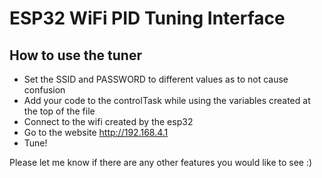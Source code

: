 # ESP32 WiFi PID Tuning Interface

## How to use the tuner
- Set the SSID and PASSWORD to different values as to not cause confusion
- Add your code to the controlTask while using the variables created at the top of the file
- Connect to the wifi created by the esp32
- Go to the website http://192.168.4.1
- Tune!



Please let me know if there are any other features you would like to see :)
